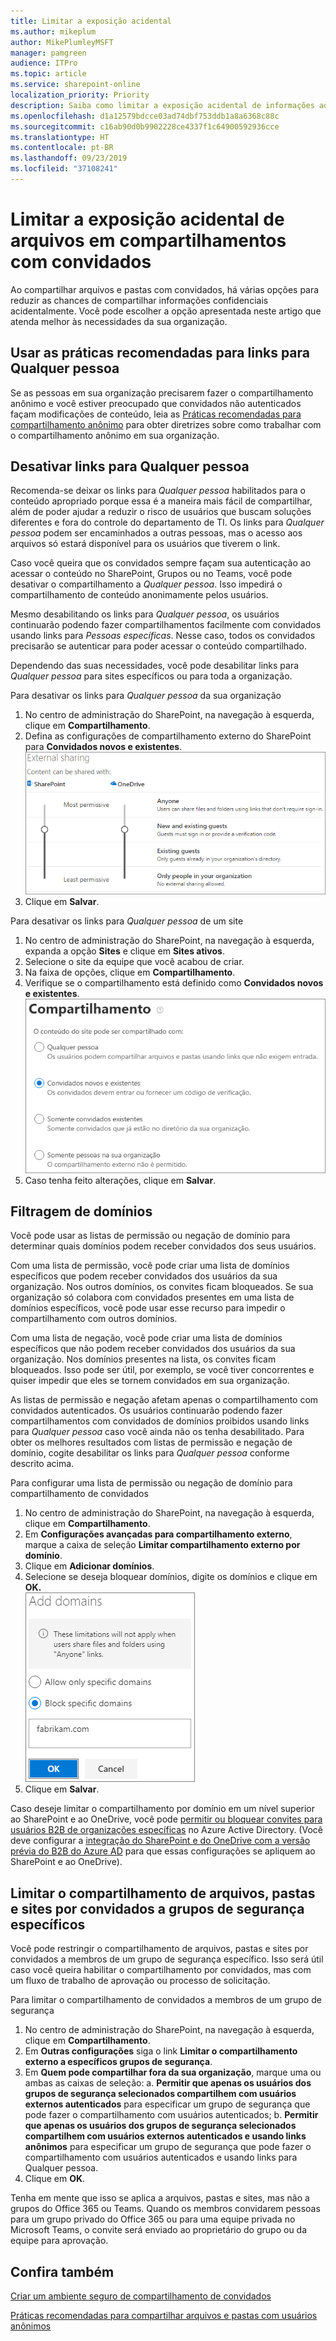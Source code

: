 ```yaml
---
title: Limitar a exposição acidental
ms.author: mikeplum
author: MikePlumleyMSFT
manager: pamgreen
audience: ITPro
ms.topic: article
ms.service: sharepoint-online
localization_priority: Priority
description: Saiba como limitar a exposição acidental de informações ao compartilhar arquivos com convidados.
ms.openlocfilehash: d1a12579bdcce03ad74dbf753ddb1a8a6368c88c
ms.sourcegitcommit: c16ab90d0b9902228ce4337f1c64900592936cce
ms.translationtype: HT
ms.contentlocale: pt-BR
ms.lasthandoff: 09/23/2019
ms.locfileid: "37108241"
---
```

# <a name="limit-accidental-exposure-to-files-when-sharing-with-guests"></a>Limitar a exposição acidental de arquivos em compartilhamentos com convidados

Ao compartilhar arquivos e pastas com convidados, há várias opções para reduzir as chances de compartilhar informações confidenciais acidentalmente. Você pode escolher a opção apresentada neste artigo que atenda melhor às necessidades da sua organização.

## <a name="use-best-practices-for-anyone-links"></a>Usar as práticas recomendadas para links para Qualquer pessoa

Se as pessoas em sua organização precisarem fazer o compartilhamento anônimo e você estiver preocupado que convidados não autenticados façam modificações de conteúdo, leia as [Práticas recomendadas para compartilhamento anônimo](best-practices-anonymous-sharing.md) para obter diretrizes sobre como trabalhar com o compartilhamento anônimo em sua organização.

## <a name="turn-off-anyone-links"></a>Desativar links para Qualquer pessoa

Recomenda-se deixar os links para *Qualquer pessoa* habilitados para o conteúdo apropriado porque essa é a maneira mais fácil de compartilhar, além de poder ajudar a reduzir o risco de usuários que buscam soluções diferentes e fora do controle do departamento de TI. Os links para *Qualquer pessoa* podem ser encaminhados a outras pessoas, mas o acesso aos arquivos só estará disponível para os usuários que tiverem o link.

Caso você queira que os convidados sempre façam sua autenticação ao acessar o conteúdo no SharePoint, Grupos ou no Teams, você pode desativar o compartilhamento a *Qualquer pessoa*. Isso impedirá o compartilhamento de conteúdo anonimamente pelos usuários.

Mesmo desabilitando os links para *Qualquer pessoa*, os usuários continuarão podendo fazer compartilhamentos facilmente com convidados usando links para *Pessoas específicas*. Nesse caso, todos os convidados precisarão se autenticar para poder acessar o conteúdo compartilhado.

Dependendo das suas necessidades, você pode desabilitar links para *Qualquer pessoa* para sites específicos ou para toda a organização.

Para desativar os links para *Qualquer pessoa* da sua organização
1. No centro de administração do SharePoint, na navegação à esquerda, clique em **Compartilhamento**.
2. Defina as configurações de compartilhamento externo do SharePoint para **Convidados novos e existentes**.</br>
   ![Captura de tela das configurações de compartilhamento externo do site do SharePoint](media/sharepoint-organization-external-sharing-controls-new-users.png)
3. Clique em **Salvar**.

Para desativar os links para *Qualquer pessoa* de um site
1. No centro de administração do SharePoint, na navegação à esquerda, expanda a opção **Sites** e clique em **Sites ativos**.
2. Selecione o site da equipe que você acabou de criar.
3. Na faixa de opções, clique em **Compartilhamento**.
4. Verifique se o compartilhamento está definido como **Convidados novos e existentes**.</br>
   ![Captura de tela das configurações de compartilhamento externo do site do SharePoint](media/sharepoint-site-external-sharing-settings.png)
5. Caso tenha feito alterações, clique em **Salvar**.

## <a name="domain-filtering"></a>Filtragem de domínios

Você pode usar as listas de permissão ou negação de domínio para determinar quais domínios podem receber convidados dos seus usuários.

Com uma lista de permissão, você pode criar uma lista de domínios específicos que podem receber convidados dos usuários da sua organização. Nos outros domínios, os convites ficam bloqueados. Se sua organização só colabora com convidados presentes em uma lista de domínios específicos, você pode usar esse recurso para impedir o compartilhamento com outros domínios.

Com uma lista de negação, você pode criar uma lista de domínios específicos que não podem receber convidados dos usuários da sua organização. Nos domínios presentes na lista, os convites ficam bloqueados. Isso pode ser útil, por exemplo, se você tiver concorrentes e quiser impedir que eles se tornem convidados em sua organização.

As listas de permissão e negação afetam apenas o compartilhamento com convidados autenticados. Os usuários continuarão podendo fazer compartilhamentos com convidados de domínios proibidos usando links para *Qualquer pessoa* caso você ainda não os tenha desabilitado. Para obter os melhores resultados com listas de permissão e negação de domínio, cogite desabilitar os links para *Qualquer pessoa* conforme descrito acima.

Para configurar uma lista de permissão ou negação de domínio para compartilhamento de convidados
1. No centro de administração do SharePoint, na navegação à esquerda, clique em **Compartilhamento**.
2. Em **Configurações avançadas para compartilhamento externo**, marque a caixa de seleção **Limitar compartilhamento externo por domínio**.
3. Clique em **Adicionar domínios**.
4. Selecione se deseja bloquear domínios, digite os domínios e clique em **OK.**</br>
   ![Captura de tela das configurações de limite de compartilhamento externo por domínio do SharePoint](media/sharepoint-sharing-block-domain.png)
5. Clique em **Salvar**.

Caso deseje limitar o compartilhamento por domínio em um nível superior ao SharePoint e ao OneDrive, você pode [permitir ou bloquear convites para usuários B2B de organizações específicas](https://docs.microsoft.com/azure/active-directory/b2b/allow-deny-list) no Azure Active Directory. (Você deve configurar a [integração do SharePoint e do OneDrive com a versão prévia do B2B do Azure AD](https://docs.microsoft.com/sharepoint/sharepoint-azureb2b-integration-preview) para que essas configurações se apliquem ao SharePoint e ao OneDrive).

## <a name="limit-guest-sharing-of-files-folders-and-sites-to-specified-security-groups"></a>Limitar o compartilhamento de arquivos, pastas e sites por convidados a grupos de segurança específicos

Você pode restringir o compartilhamento de arquivos, pastas e sites por convidados a membros de um grupo de segurança específico. Isso será útil caso você queira habilitar o compartilhamento por convidados, mas com um fluxo de trabalho de aprovação ou processo de solicitação.

Para limitar o compartilhamento de convidados a membros de um grupo de segurança
1. No centro de administração do SharePoint, na navegação à esquerda, clique em **Compartilhamento**.
2. Em **Outras configurações** siga o link **Limitar o compartilhamento externo a específicos grupos de segurança**.
3. Em **Quem pode compartilhar fora da sua organização**, marque uma ou ambas as caixas de seleção: a. **Permitir que apenas os usuários dos grupos de segurança selecionados compartilhem com usuários externos autenticados** para especificar um grupo de segurança que pode fazer o compartilhamento com usuários autenticados; b. **Permitir que apenas os usuários dos grupos de segurança selecionados compartilhem com usuários externos autenticados e usando links anônimos** para especificar um grupo de segurança que pode fazer o compartilhamento com usuários autenticados e usando links para Qualquer pessoa.
4. Clique em **OK**.

Tenha em mente que isso se aplica a arquivos, pastas e sites, mas não a grupos do Office 365 ou Teams. Quando os membros convidarem pessoas para um grupo privado do Office 365 ou para uma equipe privada no Microsoft Teams, o convite será enviado ao proprietário do grupo ou da equipe para aprovação.

## <a name="see-also"></a>Confira também

[Criar um ambiente seguro de compartilhamento de convidados](create-a-secure-guest-sharing-environment.md)

[Práticas recomendadas para compartilhar arquivos e pastas com usuários anônimos](best-practices-anonymous-sharing.md)